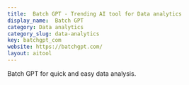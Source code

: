 ```yaml
---
title:  Batch GPT - Trending AI tool for Data analytics
display_name:  Batch GPT
category: Data analytics
category_slug: data-analytics
key: batchgpt_com
website: https://batchgpt.com/
layout: aitool
---
```


Batch GPT for quick and easy data analysis.
